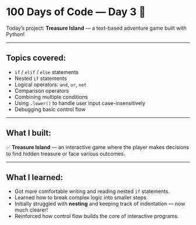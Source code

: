 # 100 Days of Code — Day 3 🐍

Today’s project: **Treasure Island** — a text-based adventure game built with Python!

---

## Topics covered:
- `if` / `elif` / `else` statements
- Nested `if` statements
- Logical operators: `and`, `or`, `not`
- Comparison operators
- Combining multiple conditions
- Using `.lower()` to handle user input case-insensitively
- Debugging basic control flow

---

## What I built:
✅ **Treasure Island** — an interactive game where the player makes decisions to find hidden treasure or face various outcomes.

---

## What I learned:
- Got more comfortable writing and reading nested `if` statements.
- Learned how to break complex logic into smaller steps.
- Initially struggled with **nesting** and keeping track of indentation — now much clearer!
- Reinforced how control flow builds the core of interactive programs.



